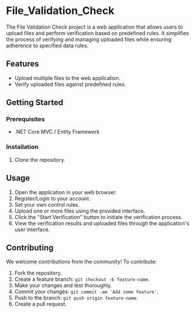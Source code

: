 # File_Validation_Check

The File Validation Check project is a web application that allows users to upload files and perform verification based on predefined rules. It simplifies the process of verifying and managing uploaded files while ensuring adherence to specified data rules.

## Features

- Upload multiple files to the web application.
- Verify uploaded files against predefined rules.

## Getting Started

### Prerequisites

- .NET Core MVC / Entity Framework

### Installation

1. Clone the repository.

## Usage

1. Open the application in your web browser.
2. Register/Login to your account.
3. Set your own control rules.
4. Upload one or more files using the provided interface.
5. Click the "Start Verification" button to initiate the verification process.
6. View the verification results and uploaded files through the application's user interface.

## Contributing

We welcome contributions from the community! To contribute:

1. Fork the repository.
2. Create a feature branch: `git checkout -b feature-name`.
3. Make your changes and test thoroughly.
4. Commit your changes: `git commit -am 'Add some feature'`.
5. Push to the branch: `git push origin feature-name`.
6. Create a pull request.
